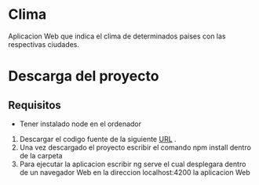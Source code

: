 # Clima

Aplicacion Web que indica el clima de determinados paises con las respectivas ciudades.


# Descarga del proyecto

## Requisitos
  * Tener instalado node en el ordenador

1. Descargar el codigo fuente de la siguiente [URL](https://github.com/CristianJ/WebApp-Clima) .
2. Una vez descargado el proyecto escribir el comando npm install dentro de la carpeta 
3. Para ejecutar la aplicacion escribir ng serve el cual desplegara dentro de un navegador Web en la direccion localhost:4200 la aplicacion Web









